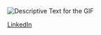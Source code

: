 
<img src="https://i.giphy.com/media/v1.Y2lkPTc5MGI3NjExdzJwYjQ2YWgyMmV6azdqYjkybmx4ZWlwaDFhaWt1MjNwaHBkOThvdyZlcD12MV9pbnRlcm5hbF9naWZfYnlfaWQmY3Q9Zw/jBBRs81dGWHIY/giphy.gif" alt="Descriptive Text for the GIF" />

[LinkedIn](https://www.linkedin.com/in/calebmauldin/)
<!---
Caleb-Mauldin/Caleb-Mauldin is a ✨ special ✨ repository because its `README.md` (this file) appears on your GitHub profile.
You can click the Preview link to take a look at your changes.
--->
